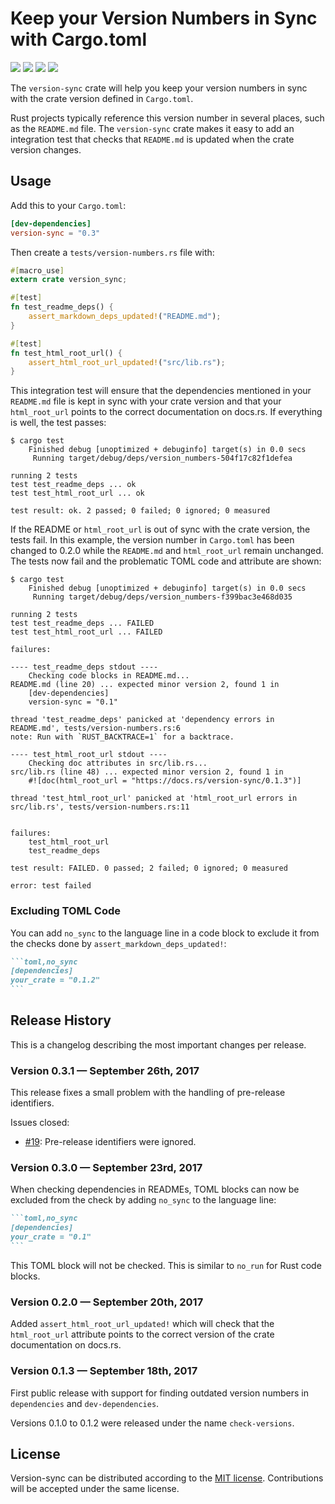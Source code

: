 # Keep your Version Numbers in Sync with Cargo.toml

[![](https://img.shields.io/crates/v/version-sync.svg)][crates-io]
[![](https://docs.rs/version-sync/badge.svg)][api-docs]
[![](https://travis-ci.org/mgeisler/version-sync.svg?branch=master)][travis-ci]
[![](https://ci.appveyor.com/api/projects/status/jvvihnnct0pubudv?svg=true)][appveyor]

The `version-sync` crate will help you keep your version numbers in
sync with the crate version defined in `Cargo.toml`.

Rust projects typically reference this version number in several
places, such as the `README.md` file. The `version-sync` crate makes
it easy to add an integration test that checks that `README.md` is
updated when the crate version changes.

## Usage

Add this to your `Cargo.toml`:
```toml
[dev-dependencies]
version-sync = "0.3"
```

Then create a `tests/version-numbers.rs` file with:
```rust
#[macro_use]
extern crate version_sync;

#[test]
fn test_readme_deps() {
    assert_markdown_deps_updated!("README.md");
}

#[test]
fn test_html_root_url() {
    assert_html_root_url_updated!("src/lib.rs");
}
```

This integration test will ensure that the dependencies mentioned in
your `README.md` file is kept in sync with your crate version and that
your `html_root_url` points to the correct documentation on docs.rs.
If everything is well, the test passes:

```
$ cargo test
    Finished debug [unoptimized + debuginfo] target(s) in 0.0 secs
     Running target/debug/deps/version_numbers-504f17c82f1defea

running 2 tests
test test_readme_deps ... ok
test test_html_root_url ... ok

test result: ok. 2 passed; 0 failed; 0 ignored; 0 measured
```

If the README or `html_root_url` is out of sync with the crate
version, the tests fail. In this example, the version number in
`Cargo.toml` has been changed to 0.2.0 while the `README.md` and
`html_root_url` remain unchanged. The tests now fail and the
problematic TOML code and attribute are shown:

```
$ cargo test
    Finished debug [unoptimized + debuginfo] target(s) in 0.0 secs
     Running target/debug/deps/version_numbers-f399bac3e468d035

running 2 tests
test test_readme_deps ... FAILED
test test_html_root_url ... FAILED

failures:

---- test_readme_deps stdout ----
	Checking code blocks in README.md...
README.md (line 20) ... expected minor version 2, found 1 in
    [dev-dependencies]
    version-sync = "0.1"

thread 'test_readme_deps' panicked at 'dependency errors in README.md', tests/version-numbers.rs:6
note: Run with `RUST_BACKTRACE=1` for a backtrace.

---- test_html_root_url stdout ----
	Checking doc attributes in src/lib.rs...
src/lib.rs (line 48) ... expected minor version 2, found 1 in
    #![doc(html_root_url = "https://docs.rs/version-sync/0.1.3")]

thread 'test_html_root_url' panicked at 'html_root_url errors in src/lib.rs', tests/version-numbers.rs:11


failures:
    test_html_root_url
    test_readme_deps

test result: FAILED. 0 passed; 2 failed; 0 ignored; 0 measured

error: test failed
```

### Excluding TOML Code

You can add `no_sync` to the language line in a code block to exclude
it from the checks done by `assert_markdown_deps_updated!`:

~~~markdown
```toml,no_sync
[dependencies]
your_crate = "0.1.2"
```
~~~

## Release History

This is a changelog describing the most important changes per release.

### Version 0.3.1 — September 26th, 2017

This release fixes a small problem with the handling of pre-release
identifiers.

Issues closed:

* [#19][issue-19]: Pre-release identifiers were ignored.

### Version 0.3.0 — September 23rd, 2017

When checking dependencies in READMEs, TOML blocks can now be excluded
from the check by adding `no_sync` to the language line:

~~~markdown
```toml,no_sync
[dependencies]
your_crate = "0.1"
```
~~~

This TOML block will not be checked. This is similar to `no_run` for
Rust code blocks.

### Version 0.2.0 — September 20th, 2017

Added `assert_html_root_url_updated!` which will check that the
`html_root_url` attribute points to the correct version of the crate
documentation on docs.rs.

### Version 0.1.3 — September 18th, 2017

First public release with support for finding outdated version numbers
in `dependencies` and `dev-dependencies`.

Versions 0.1.0 to 0.1.2 were released under the name `check-versions`.

## License

Version-sync can be distributed according to the [MIT license][mit].
Contributions will be accepted under the same license.

[crates-io]: https://crates.io/crates/version-sync
[api-docs]: https://docs.rs/version-sync/
[travis-ci]: https://travis-ci.org/mgeisler/version-sync
[appveyor]: https://ci.appveyor.com/project/mgeisler/version-sync
[mit]: LICENSE
[issue-19]: https://github.com/mgeisler/version-sync/issues/19
